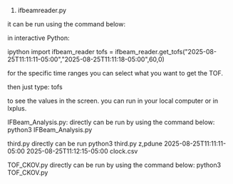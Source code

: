 1) ifbeamreader.py

it can be run using the command below:

in interactive Python:

ipython
import ifbeam_reader
tofs = ifbeam_reader.get_tofs("2025-08-25T11:11:11-05:00","2025-08-25T11:11:18-05:00",60,0) 

for the specific time ranges you can select what you want to get the TOF.

then just type: tofs 

to see the values in the screen. you can run in your local computer or in lxplus. 


IFBeam_Analysis.py:
directly can be run by using the command below: 
python3 IFBeam_Analysis.py



third.py 
directly can be run
python3 third.py z,pdune 2025-08-25T11:11:11-05:00 2025-08-25T11:12:15-05:00 clock.csv



TOF_CKOV.py
directly can be run by using the command below: 
python3 TOF_CKOV.py
